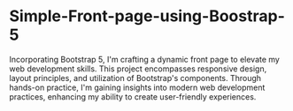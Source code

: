 # Simple-Front-page-using-Boostrap-5
Incorporating Bootstrap 5, I'm crafting a dynamic front page to elevate my web development skills. This project encompasses responsive design, layout principles, and utilization of Bootstrap's components. Through hands-on practice, I'm gaining insights into modern web development practices, enhancing my ability to create user-friendly experiences.
